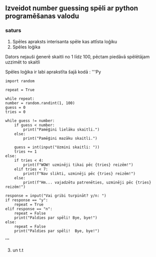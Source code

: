 ## Izveidot number guessing spēli ar python programēšanas valodu

### saturs

1. Spēles apraksts
   interisanta spēle kas attīsta loģiku
2. Spēles loģika

Dators nejauši ģenerē skaitli no 1 līdz 100, pēctam piedāvā spēlētājam uzzimēt to skaitli

Spēles loģika ir labi aprakstīta šajā kodā :
'''Py
 
    import random

    repeat = True

    while repeat:
    number = random.randint(1, 100)
    guess = 0
    tries = 0

    while guess != number:
        if guess < number:
            print("Pamēģini lielāku skaitli.")
        else:
            print("Pamēģini mazāku skaitli.")

        guess = int(input("Uzmini skaitli: "))
        tries += 1
    else:
        if tries < 4:
            print(f"WOW! uzminēji tikai pēc {tries} reizēm!")
        elif tries < 7:
            print(f"Nav slikti, uzminēji pēc {tries} reizēm!")
        else:
            print(f"Hm... vajadzētu patrenēties, uzminēji pēc {tries} reizēm!")

    response = input("Vai gribi turpināt? y/n: ")    
    if response == "y":
        repeat = True
    elif response == "n":
        repeat = False
        print("Paldies par spēli! Bye, bye!")
    else:
        repeat = False
        print("Paldies par spēli!  Bye, bye!")
'''
  
3. un t.t


